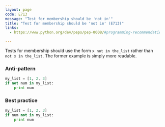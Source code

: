 ```yaml
---
layout: page
code: E713
message: "Test for membership should be 'not in'"
title: "Test for membership should be 'not in' (E713)"
links:
  - https://www.python.org/dev/peps/pep-0008/#programming-recommendations

---
```


Tests for membership should use the form `x not in the_list` rather than `not x in the_list`. The former example is simply more readable.

### Anti-pattern

```python
my_list = [1, 2, 3]
if not num in my_list:
    print num
```

### Best practice

```python
my_list = [1, 2, 3]
if num not in my_list:
    print num
```
